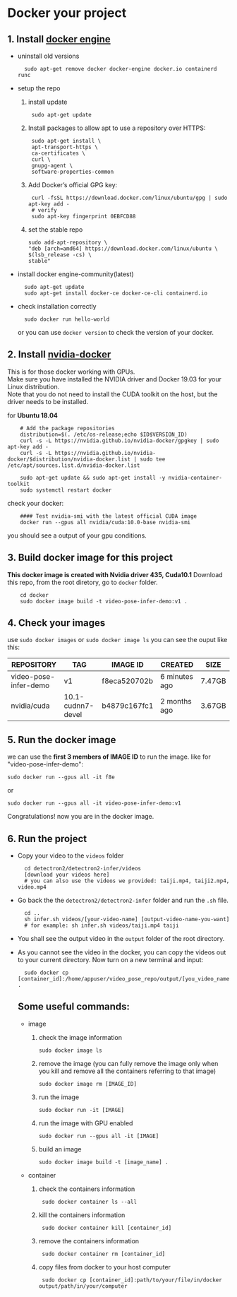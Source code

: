 # Docker your project

## 1. Install [docker engine](https://docs.docker.com/install/linux/docker-ce/ubuntu/)
- uninstall old versions

        sudo apt-get remove docker docker-engine docker.io containerd runc
- setup the repo   
    1. install update

            sudo apt-get update

    2. Install packages to allow apt to use a repository over HTTPS:
    
            sudo apt-get install \
            apt-transport-https \
            ca-certificates \
            curl \
            gnupg-agent \
            software-properties-common
        
    3. Add Docker’s official GPG key:

            curl -fsSL https://download.docker.com/linux/ubuntu/gpg | sudo apt-key add -
            # verify
            sudo apt-key fingerprint 0EBFCD88
            
    4. set the stable repo
    
           sudo add-apt-repository \
           "deb [arch=amd64] https://download.docker.com/linux/ubuntu \
           $(lsb_release -cs) \
           stable"
- install docker engine-community(latest)

        sudo apt-get update
        sudo apt-get install docker-ce docker-ce-cli containerd.io
        
- check installation correctly

        sudo docker run hello-world
  or you can use `docker version` to check the version of your docker.
  
  
## 2. Install [nvidia-docker](https://github.com/NVIDIA/nvidia-docker)
This is for those docker working with GPUs.  
Make sure you have installed the NVIDIA driver and Docker 19.03 for your Linux distribution.  
Note that you do not need to install the CUDA toolkit on the host, but the driver needs to be installed.  
  
for **Ubuntu 18.04** 
  
        # Add the package repositories
        distribution=$(. /etc/os-release;echo $ID$VERSION_ID)
        curl -s -L https://nvidia.github.io/nvidia-docker/gpgkey | sudo apt-key add -
        curl -s -L https://nvidia.github.io/nvidia-docker/$distribution/nvidia-docker.list | sudo tee /etc/apt/sources.list.d/nvidia-docker.list
        
        sudo apt-get update && sudo apt-get install -y nvidia-container-toolkit
        sudo systemctl restart docker
  
check your docker:
  
        #### Test nvidia-smi with the latest official CUDA image
        docker run --gpus all nvidia/cuda:10.0-base nvidia-smi
  you should see a output of your gpu conditions.
  
## 3. Build docker image for this project 
**This docker image is created with Nvidia driver 435, Cuda10.1**
Download this repo, from the root diretory, go to `docker` folder.
        
        cd docker
        sudo docker image build -t video-pose-infer-demo:v1 .
        
## 4. Check your images

use `sudo docker images` or `sudo docker image ls`
you can see the ouput like this:
  
  | REPOSITORY            | TAG               | IMAGE ID     | CREATED        | SIZE   |
  |-----------------------|-------------------|--------------|----------------|--------|
  | video-pose-infer-demo | v1                | f8eca520702b | 6 minutes ago  | 7.47GB |
  | nvidia/cuda           | 10.1-cudnn7-devel | b4879c167fc1 | 2 months ago   | 3.67GB |

## 5. Run the docker image
we can use the **first 3 members of IMAGE ID** to run the image. like for "video-pose-infer-demo":
    
    sudo docker run --gpus all -it f8e
or 

    sudo docker run --gpus all -it video-pose-infer-demo:v1

Congratulations! now you are in the docker image.
    
## 6. Run the project
- Copy your video to the `videos` folder
    
        cd detectron2/detectron2-infer/videos
        [download your videos here]
        # you can also use the videos we provided: taiji.mp4, taiji2.mp4, video.mp4
- Go back the the `detectron2/detectron2-infer` folder and run the `.sh` file.

        cd ..
        sh infer.sh videos/[your-video-name] [output-video-name-you-want]
        # for example: sh infer.sh videos/taiji.mp4 taiji
        
- You shall see the output video in the `output` folder of the root directory.
- As you cannot see the video in the docker, you can copy the videos out to your current directory.
 Now turn on a new terminal and input:
        
        sudo docker cp [container_id]:/home/appuser/video_pose_repo/output/[you_video_name].mp4 .

  ## Some useful commands:
  - image 
  
     1. check the image information
            
            sudo docker image ls
     2. remove the image (you can fully remove the image only when you kill and remove all the containers referring to that image)
            
            sudo docker image rm [IMAGE_ID]
     3. run the image
     
            sudo docker run -it [IMAGE]
     4. run the image with GPU enabled
     
            sudo docker run --gpus all -it [IMAGE]
     5. build an image
            
            sudo docker image build -t [image_name] .
  
  - container
  
    1. check the containers information
    
            sudo docker container ls --all
    2. kill the containers information
    
            sudo docker container kill [container_id]
    3. remove the containers information
            
            sudo docker container rm [container_id]
    4. copy files from docker to your host computer
            
            sudo docker cp [container_id]:path/to/your/file/in/docker output/path/in/your/computer 
  
